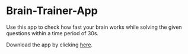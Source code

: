 # Brain-Trainer-App
Use this app to check how fast your brain works while solving the given questions within a time period of 30s.


Download the app by clicking [here](https://github.com/infiniteoverflow/Brain-Trainer-App/blob/master/Brain%20Trainer.apk?raw=true).
